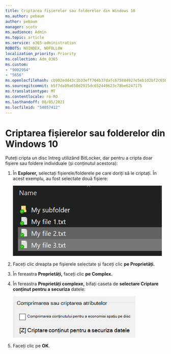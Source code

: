 ```yaml
---
title: Criptarea fișierelor sau folderelor din Windows 10
ms.author: pebaum
author: pebaum
manager: scotv
ms.audience: Admin
ms.topic: article
ms.service: o365-administration
ROBOTS: NOINDEX, NOFOLLOW
localization_priority: Priority
ms.collection: Adm_O365
ms.custom:
- "9002954"
- "5656"
ms.openlocfilehash: cb902edd43c1b33eff764b37dafc675884927e5eb1d2bf2c65bb2e826a822583
ms.sourcegitcommit: b5f7da89a650d2915dc652449623c78be6247175
ms.translationtype: MT
ms.contentlocale: ro-RO
ms.lasthandoff: 08/05/2021
ms.locfileid: "54057412"
---
```

# <a name="encrypt-files-or-folder-in-windows-10"></a>Criptarea fișierelor sau folderelor din Windows 10

Puteți cripta un disc întreg utilizând BitLocker, dar pentru a cripta doar fișiere sau foldere individuale (și conținutul acestora):

1. În **Explorer,** selectați fișierele/folderele pe care doriți să le criptați. În acest exemplu, au fost selectate două fișiere:

    ![Selectați fișierele sau folderele pentru criptare](media/select-for-encrypting.png)

2. Faceți clic dreapta pe fișierele selectate și faceți clic **pe Proprietăți.**

3. În fereastra **Proprietăți,** faceți clic **pe Complex.**

4. În fereastra **Proprietăți complexe,** bifați caseta de **selectare Criptare conținut pentru a securiza** datele:

    ![Criptați conținutul](media/encrypt-contents.png)

5. Faceți clic pe **OK**.
